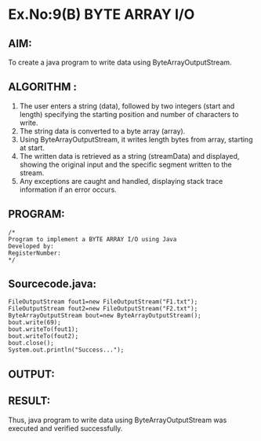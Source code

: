# Ex.No:9(B) BYTE ARRAY I/O
## AIM:
To create a java program to write data using ByteArrayOutputStream.


## ALGORITHM :
1.	The user enters a string (data), followed by two integers (start and length) specifying the starting position and number of characters to write.
2.	The string data is converted to a byte array (array).
3.	Using ByteArrayOutputStream, it writes length bytes from array, starting at start.
4.	The written data is retrieved as a string (streamData) and displayed, showing the original input and the specific segment written to the stream.
5.	Any exceptions are caught and handled, displaying stack trace information if an error occurs.




## PROGRAM:
 ```
/*
Program to implement a BYTE ARRAY I/O using Java
Developed by: 
RegisterNumber:  
*/
```

## Sourcecode.java:
```
FileOutputStream fout1=new FileOutputStream("F1.txt");
FileOutputStream fout2=new FileOutputStream("F2.txt");
ByteArrayOutputStream bout=new ByteArrayOutputStream();
bout.write(69);
bout.writeTo(fout1);
bout.writeTo(fout2);
bout.close();
System.out.println("Success...");
```






## OUTPUT:



## RESULT:
Thus, java program to write data using ByteArrayOutputStream was executed and verified successfully.





